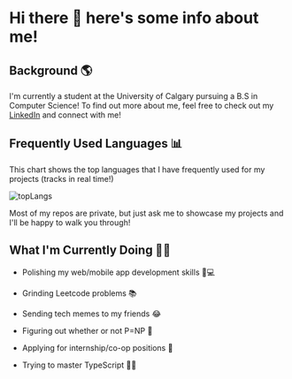 # Hi there 👋 here's some info about me!

## Background 🌎

I'm currently a student at the University of Calgary pursuing a B.S in Computer Science! To find out more about me, feel free to check out my [LinkedIn](https://www.linkedin.com/in/jtolentino2/) and connect with me!

## Frequently Used Languages 📊
This chart shows the top languages that I have frequently used for my projects (tracks in real time!)

![topLangs](https://github-readme-stats-ochre-zeta.vercel.app/api/top-langs/?username=jtolentino1&hide_title=true&card_width=400&langs_count=10&layout=compact&exclude_repo=seng300a3,SENG300-Iteration3)

Most of my repos are private, but just ask me to showcase my projects and I'll be happy to walk you through! 

## What I'm Currently Doing 🏃‍♂️

- Polishing my web/mobile app development skills 📱💻

- Grinding Leetcode problems 📚

- Sending tech memes to my friends 😂

- Figuring out whether or not P=NP 🤔

- Applying for internship/co-op positions 🎯

- Trying to master TypeScript 😵‍💫
